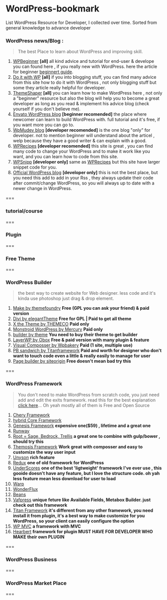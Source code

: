 # WordPress-bookmark
List WordPress Resource for Developer, I collected  over time. Sorted from general knowledge to advance developer

### WordPress news/Blog :
> The best Place to learn about WordPress and improving skill.

  1. [WPBeginner](http://www.wpbeginner.com/) **[all]** all kind advice and tutorial for end-user & develope you can found here , if you really new with WordPress. here the article for beginner [beginnert guide](http://www.wpbeginner.com/guides/).
  2. [Do it with WP](https://www.doitwithwp.com/) **[all]** if you into blogging stuff, you can find many advice from this site how to do it with WordPress , not only blogging stuff but some they article really helpful for developer.
  3. [ThemeShaper](http://themeshaper.com/) **[all]** you can learn how to make WordPress here , not only a "beginner" resource but also the blog will help you to become a great developer as long as you read & implement his advice blog (check yourself if you don't believe me).
  4. [Envato WordPress blog](http://code.tutsplus.com/categories/wordpress) **[beginner recomended]** the place where newcomer can learn to build WordPress with. full tutorial and it's free, if you want more you can go to.
  5. [WpMudev blog](https://premium.wpmudev.org/blog/) **[developer recomended]** is the one blog "only" for developer. not to mention beginner will understand about the articel , welp because they have a good writer & can explain with a good.
  6. [WPRecipes](http://www.wprecipes.com/) **[developer recomended]** this site is great , you can find many code to change your WordPress and to make it work like you want, and you can learn how to code from this site.
  7. [WPSnipp](http://wpsnipp.com/) **[developer only]** same as [WPRecipes](http://www.wprecipes.com/) but this site have larger snippet code for you.
  8. [Official WordPress blog](https://wordpress.org/news/) **[developer only]** this is not the best place, but you need this add to add in your Rss , they always update their code after commit/change WordPress, so you will always up to date with a newer change in WordPress.
  
===

### tutorial/course

===

### Plugin 

===

### Free Theme

===

### WordPress Builder 
> the best way to create website for Web designer. less code and it's kinda use photoshop just drag & drop element.

 1. [Make by themefoundry](https://thethemefoundry.com/wordpress-themes/make/) **Free (GPL you can ask your friend) & paid version**
 2. [Divi by elegantTheme](http://www.elegantthemes.com/gallery/divi/) **Free for GPL | Paid to get all theme**
 3. [X the Theme by THEMECO](http://themeforest.net/item/x-the-theme/5871901?ref=broaris) **Paid only**
 4. [Monstroid WordPress by Mercury](http://www.templatemonster.com/wordpress-themes/monstroid/) **Paid only**
 5. [builder by theme](http://themify.me/builder) **You need to buy their theme to get builder**
 6. [LayerWP by Obox](http://www.layerswp.com/) **Free & paid version with many plugin & feature**
 7. [Visual Composser by Wpbakery](http://vc.wpbakery.com/) **Paid (1 site, multiple use)**
 8. [PB sandwich by Titanframework](https://pagebuildersandwich.com/) **Paid and worth for designer who don't want to touch code even a little & really easily to manage for user**
 9. [Page builder by siteorigin](https://siteorigin.com/page-builder/) **Free doesn't mean bad try this**

===

### WordPress Framework 
> You don't need to make WordPress from scratch code, you just need add and edit the exits framework.
> read this for the best explanation [click here](https://premium.wpmudev.org/blog/choosing-a-wordpress-theme-framework-the-ultimate-guide/)... Oh yeah mostly all of them is Free and Open Source

1. [Chery Framework](http://www.cherryframework.com/)
2. [hybrid Core Framework](http://themehybrid.com/hybrid-core)
3. [Genesis Framework](http://my.studiopress.com/themes/genesis/) **expensive one($59) , lifetime and a great one**
4. [Runway](http://runwaywp.com/)
5. [Root = Sage, Bedrock, Trellis](https://roots.io/)  **a great one to combine with gulp/bower , should try this**
6. [Themosis Framework](http://framework.themosis.com/) **Work great with composser and easy to customize the way user input**
7. [Unyson](http://unyson.io/) **rich feature**
8. [Redux](https://reduxframework.com/) **one of old framework for WordPress**
9. [UnderScores](http://underscores.me/) **one of the best 'ligtweight' framework I've ever use , this gooide doesn't have any feature, but I love the structure code. oh yah less feature mean less download for user to load**
10. [Warp](https://yootheme.com/themes/warp-framework)
11. [WonderFlux](http://wonderflux.com/)
12. [Beans](http://www.getbeans.io/)
13. [Vafpress](http://vafpress.com/vafpress-framework/) **unique feture like Available Fields, Metabox Builder. just check out this framework**
14. [Titan Framework](http://www.titanframework.net/) **it's different from any other framework, you need install it from plugin, it's a best way to make customize for you WordPress, so your client can easily configure the option**
15. [WP MVC](http://wpmvc.org/) **a framework with MVC**
16. [Hearbert](http://getherbert.com/) **framework for plugin MUST HAVE FOR DEVELOPER WHO MAKE their own PLUGIN**

===

### WordPress Business

===

### WordPress Market Place

===
